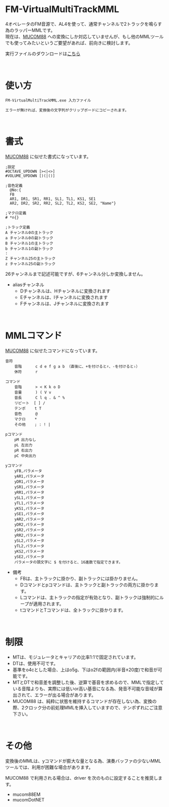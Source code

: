 # FM-VirtualMultiTrackMML
4オペレータのFM音源で、AL4を使って、通常チャンネルで2トラックを鳴らす為のラッパーMMLです。  
現在は、[MUCOM88](https://onitama.tv/mucom88/) への変換にしか対応していませんが、もし他のMMLツールでも使ってみたいというご要望があれば、前向きに検討します。  

実行ファイルのダウンロードは[こちら](https://github.com/DM-88mkII/FM-VirtualMultiTrackMML/blob/main/FM-VirtualMultiTrackMML/bin/Release/FM-VirtualMultiTrackMML.exe)  

<br>

# 使い方
~~~
FM-VirtualMultiTrackMML.exe 入力ファイル

エラーが無ければ、変換後の文字列がクリップボードにコピーされます。
~~~

<br>

# 書式
[MUCOM88](https://onitama.tv/mucom88/) に似せた書式になっています。  
~~~
;設定
#OCTAVE_UPDOWN [><|<>]
#VOLUME_UPDOWN [)(|()]

;音色定義
  @No:{
  FB
  AR1, DR1, SR1, RR1, SL1, TL1, KS1, SE1
  AR2, DR2, SR2, RR2, SL2, TL2, KS2, SE2, "Name"}

;マクロ定義
# *n{}

;トラック定義
A チャンネル0の主トラック
a チャンネル0の副トラック
B チャンネル1の主トラック
b チャンネル1の副トラック
:
Z チャンネル25の主トラック
z チャンネル25の副トラック
~~~
26チャンネルまで記述可能ですが、6チャンネル分しか変換しません。  

* aliasチャンネル
  * Dチャンネルは、Hチャンネルに変換されます
  * Eチャンネルは、Iチャンネルに変換されます
  * Fチャンネルは、Jチャンネルに変換されます

<br>

# MMLコマンド
[MUCOM88](https://onitama.tv/mucom88/) に似せたコマンドになっています。  
~~~
音符
    音階      c d e f g a b （直後に、+を付けると♯、-を付けると♭）
    休符      r

コマンド
    音階      > < K k o D
    音量      ) ( V v
    音長      C l q . & ^ %
    リピート  [ ] /
    テンポ    t T
    音色      @
    マクロ    *
    その他    ; : ! |

pコマンド
    pM 出力なし
    pL 左出力
    pR 右出力
    pC 中央出力

yコマンド
    yFB,パラメータ
    yAR1,パラメータ
    yDR1,パラメータ
    ySR1,パラメータ
    yRR1,パラメータ
    ySL1,パラメータ
    yTL1,パラメータ
    yKS1,パラメータ
    ySE1,パラメータ
    yAR2,パラメータ
    yDR2,パラメータ
    ySR2,パラメータ
    yRR2,パラメータ
    ySL2,パラメータ
    yTL2,パラメータ
    yKS2,パラメータ
    ySE2,パラメータ
    パラメータの頭文字に $ を付けると、16進数で指定できます。
~~~

* 備考
  * FBは、主トラックに掛かり、副トラックには掛かりません。
  * Dコマンドとpコマンドは、主トラックと副トラックの両方に掛かります。
  * Lコマンドは、主トラックの指定が有効となり、副トラックは強制的にループが適用されます。
  * tコマンドとTコマンドは、全トラックに掛かります。

<br>

# 制限

* MTは、モジュレータとキャリアの比率1:1で固定されています。
* DTは、使用不可です。
* 基準をo4cとした場合、上はo5g、下はo2fの範囲内(半音±20度)で和音が可能です。
* MTとDTで和音差を調整した後、逆算で基音を求めるので、MMLで指定している音階よりも、実際には低いor高い基音になる為、発音不可能な音域が算出されて、エラーが出る場合があります。
* MUCOM88 は、純粋に状態を維持するコマンドが存在しない為、変換の際、2クロック分の前処理MMLを挿入していますので、テンポずれにご注意下さい。

<br>

# その他

変換後のMMLは、yコマンドが膨大な量となる為、演奏バッファの少ないMMLツールでは、利用が困難な場合があります。  

MUCOM88 で利用される場合は、driver を次のものに設定することを推奨します。
* mucom88EM
* mucomDotNET
